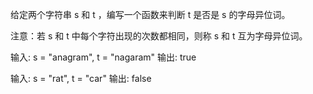 给定两个字符串 s 和 t ，编写一个函数来判断 t 是否是 s 的字母异位词。

注意：若 s 和 t 中每个字符出现的次数都相同，则称 s 和 t 互为字母异位词。


输入: s = "anagram", t = "nagaram"
输出: true

输入: s = "rat", t = "car"
输出: false